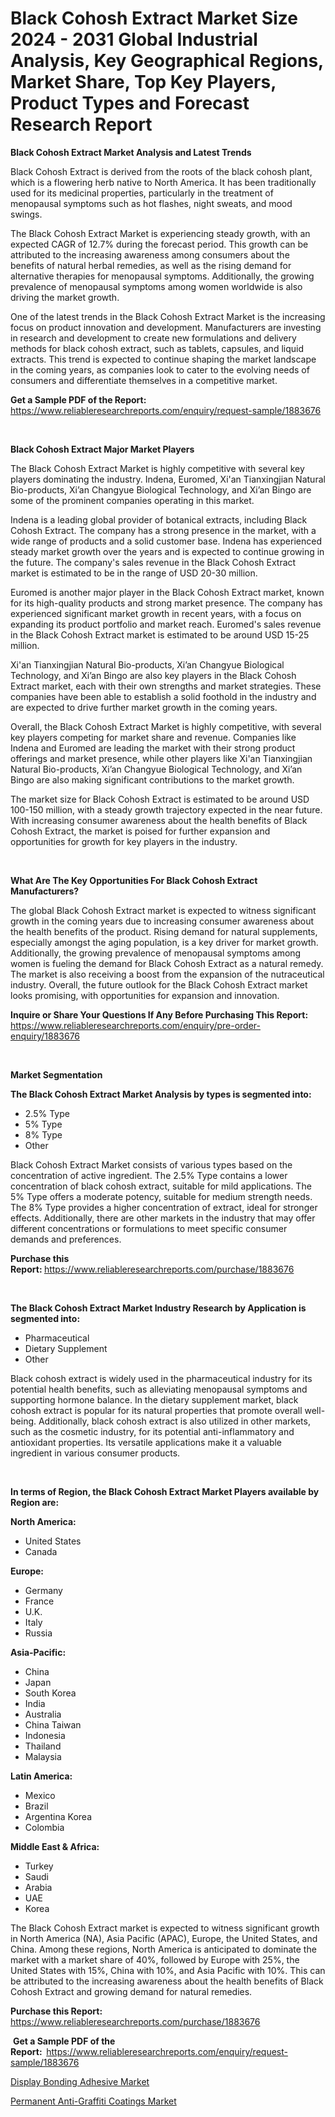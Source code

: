 <p><h1>Black Cohosh Extract Market Size 2024 - 2031 Global Industrial Analysis, Key Geographical Regions, Market Share, Top Key Players, Product Types and Forecast Research Report</h1></p><p><strong>Black Cohosh Extract Market Analysis and Latest Trends</strong></p>
<p><p>Black Cohosh Extract is derived from the roots of the black cohosh plant, which is a flowering herb native to North America. It has been traditionally used for its medicinal properties, particularly in the treatment of menopausal symptoms such as hot flashes, night sweats, and mood swings.</p><p>The Black Cohosh Extract Market is experiencing steady growth, with an expected CAGR of 12.7% during the forecast period. This growth can be attributed to the increasing awareness among consumers about the benefits of natural herbal remedies, as well as the rising demand for alternative therapies for menopausal symptoms. Additionally, the growing prevalence of menopausal symptoms among women worldwide is also driving the market growth.</p><p>One of the latest trends in the Black Cohosh Extract Market is the increasing focus on product innovation and development. Manufacturers are investing in research and development to create new formulations and delivery methods for black cohosh extract, such as tablets, capsules, and liquid extracts. This trend is expected to continue shaping the market landscape in the coming years, as companies look to cater to the evolving needs of consumers and differentiate themselves in a competitive market.</p></p>
<p><strong>Get a Sample PDF of the Report:&nbsp;</strong> <a href="https://www.reliableresearchreports.com/enquiry/request-sample/1883676">https://www.reliableresearchreports.com/enquiry/request-sample/1883676</a></p>
<p>&nbsp;</p>
<p><strong>Black Cohosh Extract Major Market Players</strong></p>
<p><p>The Black Cohosh Extract Market is highly competitive with several key players dominating the industry. Indena, Euromed, Xi'an Tianxingjian Natural Bio-products, Xi’an Changyue Biological Technology, and Xi’an Bingo are some of the prominent companies operating in this market.</p><p>Indena is a leading global provider of botanical extracts, including Black Cohosh Extract. The company has a strong presence in the market, with a wide range of products and a solid customer base. Indena has experienced steady market growth over the years and is expected to continue growing in the future. The company's sales revenue in the Black Cohosh Extract market is estimated to be in the range of USD 20-30 million.</p><p>Euromed is another major player in the Black Cohosh Extract market, known for its high-quality products and strong market presence. The company has experienced significant market growth in recent years, with a focus on expanding its product portfolio and market reach. Euromed's sales revenue in the Black Cohosh Extract market is estimated to be around USD 15-25 million.</p><p>Xi'an Tianxingjian Natural Bio-products, Xi’an Changyue Biological Technology, and Xi’an Bingo are also key players in the Black Cohosh Extract market, each with their own strengths and market strategies. These companies have been able to establish a solid foothold in the industry and are expected to drive further market growth in the coming years.</p><p>Overall, the Black Cohosh Extract Market is highly competitive, with several key players competing for market share and revenue. Companies like Indena and Euromed are leading the market with their strong product offerings and market presence, while other players like Xi'an Tianxingjian Natural Bio-products, Xi’an Changyue Biological Technology, and Xi’an Bingo are also making significant contributions to the market growth.</p><p>The market size for Black Cohosh Extract is estimated to be around USD 100-150 million, with a steady growth trajectory expected in the near future. With increasing consumer awareness about the health benefits of Black Cohosh Extract, the market is poised for further expansion and opportunities for growth for key players in the industry.</p></p>
<p>&nbsp;</p>
<p><strong>What Are The Key Opportunities For Black Cohosh Extract Manufacturers?</strong></p>
<p><p>The global Black Cohosh Extract market is expected to witness significant growth in the coming years due to increasing consumer awareness about the health benefits of the product. Rising demand for natural supplements, especially amongst the aging population, is a key driver for market growth. Additionally, the growing prevalence of menopausal symptoms among women is fueling the demand for Black Cohosh Extract as a natural remedy. The market is also receiving a boost from the expansion of the nutraceutical industry. Overall, the future outlook for the Black Cohosh Extract market looks promising, with opportunities for expansion and innovation.</p></p>
<p><strong>Inquire or Share Your Questions If Any Before Purchasing This Report:</strong> <a href="https://www.reliableresearchreports.com/enquiry/pre-order-enquiry/1883676">https://www.reliableresearchreports.com/enquiry/pre-order-enquiry/1883676</a></p>
<p>&nbsp;</p>
<p><strong>Market Segmentation</strong></p>
<p><strong>The Black Cohosh Extract Market Analysis by types is segmented into:</strong></p>
<p><ul><li>2.5% Type</li><li>5% Type</li><li>8% Type</li><li>Other</li></ul></p>
<p><p>Black Cohosh Extract Market consists of various types based on the concentration of active ingredient. The 2.5% Type contains a lower concentration of black cohosh extract, suitable for mild applications. The 5% Type offers a moderate potency, suitable for medium strength needs. The 8% Type provides a higher concentration of extract, ideal for stronger effects. Additionally, there are other markets in the industry that may offer different concentrations or formulations to meet specific consumer demands and preferences.</p></p>
<p><strong>Purchase this Report:&nbsp;</strong><a href="https://www.reliableresearchreports.com/purchase/1883676">https://www.reliableresearchreports.com/purchase/1883676</a></p>
<p>&nbsp;</p>
<p><strong>The Black Cohosh Extract Market Industry Research by Application is segmented into:</strong></p>
<p><ul><li>Pharmaceutical</li><li>Dietary Supplement</li><li>Other</li></ul></p>
<p><p>Black cohosh extract is widely used in the pharmaceutical industry for its potential health benefits, such as alleviating menopausal symptoms and supporting hormone balance. In the dietary supplement market, black cohosh extract is popular for its natural properties that promote overall well-being. Additionally, black cohosh extract is also utilized in other markets, such as the cosmetic industry, for its potential anti-inflammatory and antioxidant properties. Its versatile applications make it a valuable ingredient in various consumer products.</p></p>
<p>&nbsp;</p>
<p><strong>In terms of Region, the Black Cohosh Extract Market Players available by Region are:</strong></p>
<p>
    <p> <strong> North America: </strong>
        <ul>
            <li>United States</li>
            <li>Canada</li>
        </ul>
        </p> 
    <p> <strong> Europe: </strong>
        <ul>
            <li>Germany</li>
            <li>France</li>
            <li>U.K.</li>
            <li>Italy</li>
            <li>Russia</li>
        </ul>
        </p> 
    <p> <strong> Asia-Pacific: </strong>
        <ul>
            <li>China</li>
            <li>Japan</li>
            <li>South Korea</li>
            <li>India</li>
            <li>Australia</li>
            <li>China Taiwan</li>
            <li>Indonesia</li>
            <li>Thailand</li>
            <li>Malaysia</li>
        </ul>
        </p> 
    <p> <strong> Latin America: </strong>
        <ul>
            <li>Mexico</li>
            <li>Brazil</li>
            <li>Argentina Korea</li>
            <li>Colombia</li>
        </ul>
        </p> 
    <p> <strong> Middle East & Africa: </strong>
        <ul>
            <li>Turkey</li>
            <li>Saudi</li>
            <li>Arabia</li>
            <li>UAE</li>
            <li>Korea</li>
        </ul>
    </p>
    </p>
<p><p>The Black Cohosh Extract market is expected to witness significant growth in North America (NA), Asia Pacific (APAC), Europe, the United States, and China. Among these regions, North America is anticipated to dominate the market with a market share of 40%, followed by Europe with 25%, the United States with 15%, China with 10%, and Asia Pacific with 10%. This can be attributed to the increasing awareness about the health benefits of Black Cohosh Extract and growing demand for natural remedies.</p></p>
<p><strong>Purchase this Report: </strong><a href="https://www.reliableresearchreports.com/purchase/1883676">https://www.reliableresearchreports.com/purchase/1883676</a></p>
<p>&nbsp;<strong>Get a Sample PDF of the Report:&nbsp;&nbsp;</strong><a href="https://www.reliableresearchreports.com/enquiry/request-sample/1883676">https://www.reliableresearchreports.com/enquiry/request-sample/1883676</a></p>
<p><strong></strong></p>
<p><p><a href="https://github.com/provorikovar/Market-Research-Report-List-3/blob/main/display-bonding-adhesive-market.md">Display Bonding Adhesive Market</a></p><p><a href="https://simplistic-meeting-7ee.notion.site/Permanent-Anti-Graffiti-Coatings-Market-Size-Focuses-on-Market-Dynamics-In-Depth-Analysis-and-Futur-7e4a0e86bc7d4df6b3945a1b691584cf">Permanent Anti-Graffiti Coatings Market</a></p></p>